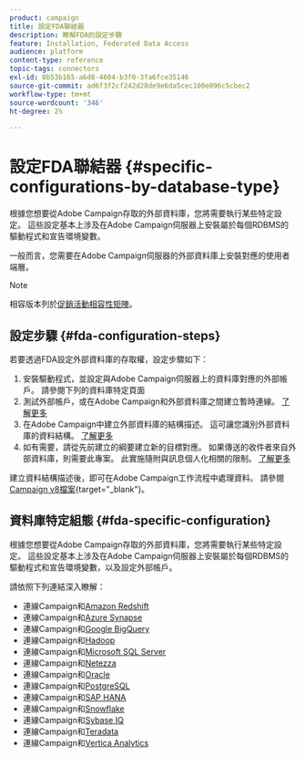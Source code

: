 ```yaml
---
product: campaign
title: 設定FDA聯結器
description: 瞭解FDA的設定步驟
feature: Installation, Federated Data Access
audience: platform
content-type: reference
topic-tags: connectors
exl-id: 0b53b165-a6d8-4604-b3f0-3fa6fce35146
source-git-commit: ad6f3f2cf242d28de9e6da5cec100e096c5cbec2
workflow-type: tm+mt
source-wordcount: '346'
ht-degree: 2%

---
```


# 設定FDA聯結器 {#specific-configurations-by-database-type}



根據您想要從Adobe Campaign存取的外部資料庫，您將需要執行某些特定設定。 這些設定基本上涉及在Adobe Campaign伺服器上安裝屬於每個RDBMS的驅動程式和宣告環境變數。

一般而言，您需要在Adobe Campaign伺服器的外部資料庫上安裝對應的使用者端層。

>[!NOTE]
>
>相容版本列於[促銷活動相容性矩陣](../../rn/using/compatibility-matrix.md#FederatedDataAccessFDA)。
>

## 設定步驟 {#fda-configuration-steps}

若要透過FDA設定外部資料庫的存取權，設定步驟如下：

1. 安裝驅動程式，並設定與Adobe Campaign伺服器上的資料庫對應的外部帳戶。 請參閱下列的資料庫特定頁面[](#fda-specific-configuration)
1. 測試外部帳戶，或在Adobe Campaign和外部資料庫之間建立暫時連線。 [了解更多](../../installation/using/connecting-to-database.md)
1. 在Adobe Campaign中建立外部資料庫的結構描述。 這可讓您識別外部資料庫的資料結構。 [了解更多](../../installation/using/creating-data-schema.md)
1. 如有需要，請從先前建立的綱要建立新的目標對應。 如果傳送的收件者來自外部資料庫，則需要此專案。 此實施隨附與訊息個人化相關的限制。 [了解更多](../../installation/using/defining-data-mapping.md)

建立資料結構描述後，即可在Adobe Campaign工作流程中處理資料。 請參閱[Campaign v8檔案](https://experienceleague.adobe.com/docs/campaign/automation/campaign-optimization/campaign-typologies.html?lang=zh-Hant){target="_blank"}。

## 資料庫特定組態 {#fda-specific-configuration}

根據您想要從Adobe Campaign存取的外部資料庫，您將需要執行某些特定設定。 這些設定基本上涉及在Adobe Campaign伺服器上安裝屬於每個RDBMS的驅動程式和宣告環境變數，以及設定外部帳戶。

請依照下列連結深入瞭解：

* 連線Campaign和[Amazon Redshift](../../installation/using/configure-fda-redshift.md)
* 連線Campaign和[Azure Synapse](../../installation/using/configure-fda-synapse.md)
* 連線Campaign和[Google BigQuery](../../installation/using/configure-fda-google-big-query.md)
* 連線Campaign和[Hadoop](../../installation/using/configure-fda-hadoop.md)
* 連線Campaign和[Microsoft SQL Server](../../installation/using/configure-fda-sql.md)
* 連線Campaign和[Netezza](../../installation/using/configure-fda-netezza.md)
* 連線Campaign和[Oracle](../../installation/using/configure-fda-oracle.md)
* 連線Campaign和[PostgreSQL](../../installation/using/configure-fda-postgresql.md)
* 連線Campaign和[SAP HANA](../../installation/using/configure-fda-sap-hana.md)
* 連線Campaign和[Snowflake](../../installation/using/configure-fda-snowflake.md)
* 連線Campaign和[Sybase IQ](../../installation/using/configure-fda-sybase.md)
* 連線Campaign和[Teradata](../../installation/using/configure-fda-teradata.md)
* 連線Campaign和[Vertica Analytics](../../installation/using/configure-fda-vertica.md)
